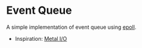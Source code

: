 # Event Queue

A simple implementation of event queue using [epoll](https://man7.org/linux/man-pages/man7/epoll.7.html).

- Inspiration: [Metal I/O](https://github.com/chrxn1c/mastema/blob/main/README.md)